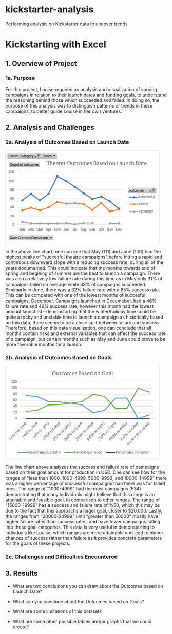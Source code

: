 # kickstarter-analysis
Performing analysis on Kickstarter data to uncover trends
# Kickstarting with Excel

## 1. Overview of Project
   ### 1a. Purpose
   For this project, Louise required an analysis and visualization of varying campaigns in relation to their launch dates and funding goals, to understand the reasoning behind those which succeeded and failed. In doing so, the purpose of this analysis was to distinguish patterns or trends in these campaigns, to better guide Louise in her own ventures. 

## 2. Analysis and Challenges

### 2a. Analysis of Outcomes Based on Launch Date

<img src="https://github.com/leilacf/kickstarter-analysis/blob/main/Theater_Outcomes_vs_Launch.png">

   In the above line chart, one can see that May (111) and June (100) had the highest peaks of "succesful theatre campaigns" before hitting a rapid and continuous downward slope with a reducing success rate, during all of the years documented. This could indicate that the months towards end of spring and begining of summer are the best to launch a campaign. There was also a relatively low failure rate during this time as in May only 31% of campaigns failed on average while 68% of campaigns succeeded. Simimarly in June, there was a 32% failure rate with a 65% success rate. This can be compared with one of the lowest months of succesful campaigns, December. Campaigns launched in Decemeber, had a 46% failure rate and 49% success rate, however this month had the lowest amount launched--demonstarting that the winter/holiday time could be quite a rocky and unstable time to launch a campaign as historically based on this data, there seems to be a close split between failure and success. Therefore, based on this data visualization, one can conclude that all months contain risks and external variables that can affect the success rate of a campaign, but certain months such as May and June could prove to be more favorable months for a launch. 
          

### 2b. Analysis of Outcomes Based on Goals

<img src="https://github.com/leilacf/kickstarter-analysis/blob/main/Outcomes_vs_Goals.png">

   The line chart above analyzes the success and failure rate of campaigns based on their goal amount for production in USD. One can see how for the ranges of "less than 1000, 1000-4999, 5000-9999, and 10000-14999" there was a higher percentage of successful campaigns than there was for failed ones. The range of "1000-4999" had the most campaigns (534) demonstrating that many individuals might believe that this range is an attainable and feasible goal, in comparison to other ranges. The range of "15000-19999" has a success and failure rate of %50, which this may be due to the fact that this approachs a larger goal, closer to $20,000. Lastly, the ranges from "20000-24999" until "greater than 50000" mostly have higher failure rates than success rates, and have fewer campaigns falling into those goal categories. This data is very useful in demonstarting to indivduals like Louise, which ranges are more attainable and lead to higher chances of success rather than failure as it provides concrete parameters for the goals of these projects.

### 2c. Challenges and Difficulties Encountered

## 3. Results

- What are two conclusions you can draw about the Outcomes based on Launch Date?

- What can you conclude about the Outcomes based on Goals?

- What are some limitations of this dataset?

- What are some other possible tables and/or graphs that we could create?
